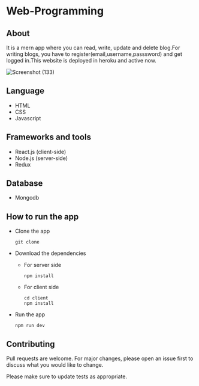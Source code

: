 # Web-Programming


## About

<p>It is a mern app where you can read, write, update and delete blog.For writing blogs, you have to register(email,username,passsword) and get logged in.This website is deployed in heroku and active now.</p>

![Screenshot (133)](https://user-images.githubusercontent.com/82823305/156016999-bd0c6b47-d857-4f65-8983-bd6df3d26eec.png)

## Language

- HTML
- CSS
- Javascript

## Frameworks and tools

- React.js (client-side)
- Node.js (server-side)
- Redux

## Database

- Mongodb

## How to run the app

- Clone the app

  ```
  git clone
  ```

- Download the dependencies
  - For server side
    ```
    npm install
    ```
  - For client side
    ```
    cd client
    npm install
    ```
- Run the app
  ```
  npm run dev
  ```

## Contributing

Pull requests are welcome. For major changes, please open an issue first to discuss what you would like to change.

Please make sure to update tests as appropriate.
